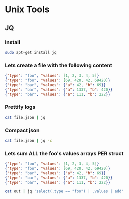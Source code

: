 # Unix Tools

## JQ

### Install

```bash
sudo apt-get install jq
```

### Lets create a file with the following content

```json
{"type": "foo", "values": [1, 2, 3, 4, 5]}
{"type": "foo", "values": [69, 420, 42, 69420]}
{"type": "bar", "values": {"a": 42, "b": 69}}
{"type": "bar", "values": {"a": 1337, "b": 420}}
{"type": "bar", "values": {"a": 111, "b": 222}}
```

### Prettify logs

```bash
cat file.json | jq
```

### Compact json

```bash
cat file.json | jq -c
```

### Lets sum ALL the foo's values arrays PER struct

```json
{"type": "foo", "values": [1, 2, 3, 4, 5]}
{"type": "foo", "values": [69, 420, 42, 69420]}
{"type": "bar", "values": {"a": 42, "b": 69}}
{"type": "bar", "values": {"a": 1337, "b": 420}}
{"type": "bar", "values": {"a": 111, "b": 222}}
```

```bash
cat out | jq 'select(.type == "foo") | .values | add'
```